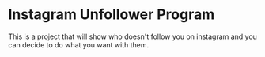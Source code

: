 # Instagram Unfollower Program

This is a project that will show who doesn't follow you on instagram and you can decide to do what you want with them.
